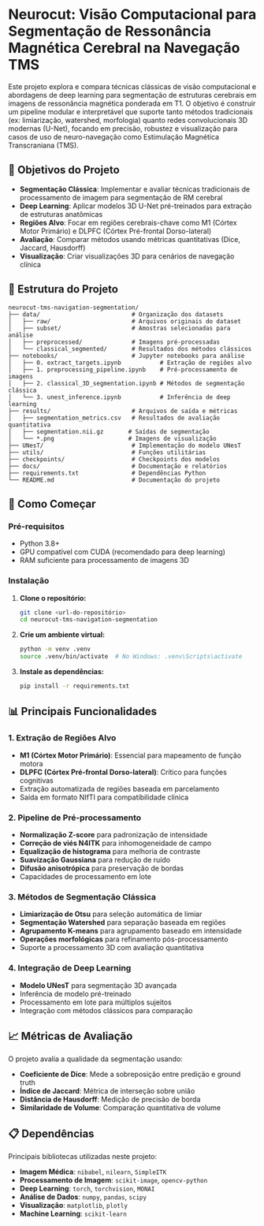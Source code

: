 # Neurocut: Visão Computacional para Segmentação de Ressonância Magnética Cerebral na Navegação TMS

Este projeto explora e compara técnicas clássicas de visão computacional e abordagens de deep learning para segmentação de estruturas cerebrais em imagens de ressonância magnética ponderada em T1. O objetivo é construir um pipeline modular e interpretável que suporte tanto métodos tradicionais (ex: limiarização, watershed, morfologia) quanto redes convolucionais 3D modernas (U-Net), focando em precisão, robustez e visualização para casos de uso de neuro-navegação como Estimulação Magnética Transcraniana (TMS).

## 🎯 Objetivos do Projeto

- **Segmentação Clássica**: Implementar e avaliar técnicas tradicionais de processamento de imagem para segmentação de RM cerebral
- **Deep Learning**: Aplicar modelos 3D U-Net pré-treinados para extração de estruturas anatômicas
- **Regiões Alvo**: Focar em regiões cerebrais-chave como M1 (Córtex Motor Primário) e DLPFC (Córtex Pré-frontal Dorso-lateral)
- **Avaliação**: Comparar métodos usando métricas quantitativas (Dice, Jaccard, Hausdorff)
- **Visualização**: Criar visualizações 3D para cenários de navegação clínica

## 📁 Estrutura do Projeto

```
neurocut-tms-navigation-segmentation/
├── data/                          # Organização dos datasets
│   ├── raw/                       # Arquivos originais do dataset
│   ├── subset/                    # Amostras selecionadas para análise
│   ├── preprocessed/              # Imagens pré-processadas
│   └── classical_segmented/       # Resultados dos métodos clássicos
├── notebooks/                     # Jupyter notebooks para análise
│   ├── 0. extract_targets.ipynb           # Extração de regiões alvo
│   ├── 1. preprocessing_pipeline.ipynb    # Pré-processamento de imagens
│   ├── 2. classical_3D_segmentation.ipynb # Métodos de segmentação clássica
│   └── 3. unest_inference.ipynb           # Inferência de deep learning
├── results/                       # Arquivos de saída e métricas
│   ├── segmentation_metrics.csv   # Resultados de avaliação quantitativa
│   ├── segmentation.nii.gz       # Saídas de segmentação
│   └── *.png                     # Imagens de visualização
├── UNesT/                         # Implementação do modelo UNesT
├── utils/                         # Funções utilitárias
├── checkpoints/                   # Checkpoints dos modelos
├── docs/                          # Documentação e relatórios
├── requirements.txt               # Dependências Python
└── README.md                      # Documentação do projeto
```

## 🚀 Como Começar

### Pré-requisitos

- Python 3.8+
- GPU compatível com CUDA (recomendado para deep learning)
- RAM suficiente para processamento de imagens 3D

### Instalação

1. **Clone o repositório:**
   ```bash
   git clone <url-do-repositório>
   cd neurocut-tms-navigation-segmentation
   ```

2. **Crie um ambiente virtual:**
   ```bash
   python -m venv .venv
   source .venv/bin/activate  # No Windows: .venv\Scripts\activate
   ```

3. **Instale as dependências:**
   ```bash
   pip install -r requirements.txt
   ```

## 📊 Principais Funcionalidades

### 1. Extração de Regiões Alvo
- **M1 (Córtex Motor Primário)**: Essencial para mapeamento de função motora
- **DLPFC (Córtex Pré-frontal Dorso-lateral)**: Crítico para funções cognitivas
- Extração automatizada de regiões baseada em parcelamento
- Saída em formato NIfTI para compatibilidade clínica

### 2. Pipeline de Pré-processamento
- **Normalização Z-score** para padronização de intensidade
- **Correção de viés N4ITK** para inhomogeneidade de campo
- **Equalização de histograma** para melhoria de contraste
- **Suavização Gaussiana** para redução de ruído
- **Difusão anisotrópica** para preservação de bordas
- Capacidades de processamento em lote

### 3. Métodos de Segmentação Clássica
- **Limiarização de Otsu** para seleção automática de limiar
- **Segmentação Watershed** para separação baseada em regiões
- **Agrupamento K-means** para agrupamento baseado em intensidade
- **Operações morfológicas** para refinamento pós-processamento
- Suporte a processamento 3D com avaliação quantitativa

### 4. Integração de Deep Learning
- **Modelo UNesT** para segmentação 3D avançada
- Inferência de modelo pré-treinado
- Processamento em lote para múltiplos sujeitos
- Integração com métodos clássicos para comparação

## 📈 Métricas de Avaliação

O projeto avalia a qualidade da segmentação usando:

- **Coeficiente de Dice**: Mede a sobreposição entre predição e ground truth
- **Índice de Jaccard**: Métrica de interseção sobre união
- **Distância de Hausdorff**: Medição de precisão de borda
- **Similaridade de Volume**: Comparação quantitativa de volume

## 📋 Dependências

Principais bibliotecas utilizadas neste projeto:

- **Imagem Médica**: `nibabel`, `nilearn`, `SimpleITK`
- **Processamento de Imagem**: `scikit-image`, `opencv-python`
- **Deep Learning**: `torch`, `torchvision`, `MONAI`
- **Análise de Dados**: `numpy`, `pandas`, `scipy`
- **Visualização**: `matplotlib`, `plotly`
- **Machine Learning**: `scikit-learn`